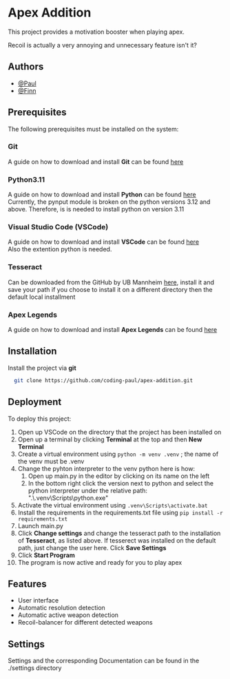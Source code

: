 # Apex Addition

This project provides a motivation booster when playing apex.

Recoil is actually a very annoying and unnecessary feature isn't it? 

## Authors

- [@Paul](https://www.github.com/coding-paul)
- [@Finn](https://www.github.com/Feuerkrabbe)

## Prerequisites

The following prerequisites must be installed on the system:

### Git

A guide on how to download and install **Git** can be found [here](https://learn.microsoft.com/de-de/devops/develop/git/install-and-set-up-git)

### Python3.11

A guide on how to download and install **Python** can be found [here](https://www.simplilearn.com/tutorials/python-tutorial/python-installation-on-windows) <br/>
Currently, the pynput module is broken on the python versions 3.12 and above. Therefore, is is needed to install python on version 3.11

### Visual Studio Code (VSCode)

A guide on how to download and install **VSCode** can be found [here](https://www.gitkraken.com/blog/vs-code-download)<br/>
Also the extention python is needed.

### Tesseract

Can be downloaded from the GitHub by UB Mannheim [here](https://github.com/tesseract-ocr/tesseract/releases/download/5.5.0/tesseract-ocr-w64-setup-5.5.0.20241111.exe), install it and save your path if you choose to install it on a different directory then the default local installment

### Apex Legends

A guide on how to download and install **Apex Legends** can be found [here](https://www.hp.com/us-en/shop/tech-takes/how-to-play-apex-legends-on-pc)

## Installation

Install the project via **git**

```bash
  git clone https://github.com/coding-paul/apex-addition.git
```

## Deployment


To deploy this project:

1. Open up VSCode on the directory that the project has been installed on
2. Open up a terminal by clicking **Terminal** at the top and then **New Terminal**
3. Create a virtual environment using ```python -m venv .venv``` ; the name of the venv must be .venv
4. Change the pyhton interpreter to the venv python here is how: 
    1. Open up main.py in the editor by clicking on its name on the left
    2. In the bottom right click the version next to python and select the python interpreter under the relative path: ".\\.venv\Scripts\python.exe"
4. Activate the virtual environment using ```.venv\Scripts\activate.bat```
5. Install the requirements in the requirements.txt file using ```pip install -r requirements.txt```
6. Launch main.py
7. Click **Change settings** and change the tesseract path to the installation of **Tesseract**, as listed above. If tesserect was installed on the default path, just change the user here. Click **Save Settings**
8. Click **Start Program**
9. The program is now active and ready for you to play apex

## Features

- User interface
- Automatic resolution detection
- Automatic active weapon detection
- Recoil-balancer for different detected weapons

## Settings 

Settings and the corresponding Documentation can be found in the ./settings directory